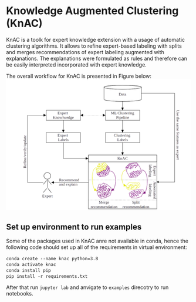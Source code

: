 # Knowledge Augmented Clustering (KnAC)
KnAC is a toolk for expert knowledge extension with a usage of automatic clustering algorithms.
It allows to refine expert-based labeling with splits and merges recommendations of expert labeling augmented with explanations.
The explanations were formulated as rules and therefore can be easily interpreted incorporated with expert knowledge.

The overall workflow for KnAC is presented in Figure below:
![Workflow for KnAC](./pix/workflow.png?raw=true "Title")

## Set up environment to run examples
Some of the packages used in KnAC anre not available in conda, hence the following code should set up all of the requirements in virtual environment:
```
conda create --name knac python=3.8
conda activate knac
conda install pip
pip install -r requirements.txt
```
After that run `jupyter lab` and anvigate to `examples`   direcotry to run notebooks.
